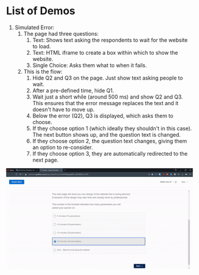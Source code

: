 # List of Demos

1. Simulated Error:
   1. The page had three questions:
      1. Text: Shows text asking the respondents to wait for the website to load.
      1. Text: HTML iframe to create a box within which to show the website.
      1. Single Choice: Asks them what to when it fails.
   1. This is the flow:
      1. Hide Q2 and Q3 on the page. Just show text asking people to wait.
      1. After a pre-defined time, hide Q1.
      1. Wait just a short while (around 500 ms) and show Q2 and Q3. This ensures that the error message replaces the text and it doesn't have to move up.
      1. Below the error (Q2), Q3 is displayed, which asks them to choose.
      1. If they choose option 1 (which ideally they shouldn't in this case). The next button shows up, and the question text is changed.
      1. If they choose option 2, the question text changes, giving them an option to re-consider.
      1. If they choose option 3, they are automatically redirected to the next page.


<p align="center">
  <img src="Simulated-Error.gif">
</p>
